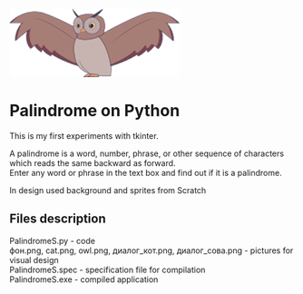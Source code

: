 ![ss](/Tkinter/palindrome/owl.png)
# Palindrome on Python

This is my first experiments with tkinter.  

A palindrome is a word, number, phrase, or other sequence of characters which reads the same backward as forward.  
Enter any word or phrase in the text box and find out if it is a palindrome.  

In design used background and sprites from Scratch

## Files description
PalindromeS.py - code  
фон.png, cat.png, owl.png, диалог_кот.png, диалог_сова.png - pictures for visual design  
PalindromeS.spec - specification file for compilation  
PalindromeS.exe - compiled application  
